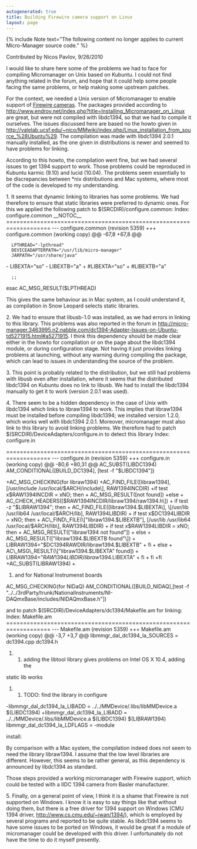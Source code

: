 ```yaml
---
autogenerated: true
title: Building Firewire camera support on Linux
layout: page
---
```


{% include Note text="The following content no longer applies to current Micro-Manager source code." %}

Contributed by Nicos Pavlov, 9/26/2010

I would like to share here some of the problems we had to face for
compiling Micromanager on Unix based on Kubuntu. I could not find
anything related in the forum, and hope that it could help some people
facing the same problems, or help making some upstream patches.

For the context, we needed a Unix version of Micromanager to enable
support of [Firewire cameras](http://www.firewirecamera.org). The
packages provided according to
<http://www.endrov.net/index.php?title=Installing_Micromanager_on_Linux>
are great, but were not compiled with libdc1394, so that we had to
compile it ourselves. The issues discussed here are based no the howto
given in
<http://valelab.ucsf.edu/~nico/MMwiki/index.php/Linux_installation_from_source_%28Ubuntu%29>.
The compilation was made with libdc1394 2.0.1 manually installed, as the
one given in distributions is newer and seemed to have problems for
linking.

According to this howto, the compilation went fine, but we had several
issues to get 1394 support to work. Those problems could be reproduced
in Kubuntu karmic (9.10) and lucid (10.04). The problems seem
essentially to be discrepancies between \*nix distributions and Mac
systems, where most of the code is developed to my understanding.

1\. It seems that dynamic linking to libraries has some problems. We had
therefore to ensure that static libraries were preferred to dynamic
ones. For this we applied the following patch to
$(SRCDIR)/configure.common: Index: configure.common \_\_NOTOC\_\_
=================================================================== ---
configure.common (revision 5359) +++ configure.common (working copy) @@
-67,8 +67,8 @@

```
  LPTHREAD="-lpthread"
  DEVICEADAPTERPATH="/usr/lib/micro-manager"
  JARPATH="/usr/share/java"
```

\- LIBEXTA="so" - LIBEXTB="a" + \#LIBEXTA="so" + \#LIBEXTB="a"

```
  ;;
```

esac AC\_MSG\_RESULT($LPTHREAD)

This gives the same behaviour as in Mac system, as I could understand
it, as compilation in Snow Leopard selects static libraries.

2\. We had to ensure that libusb-1.0 was installed, as we had errors in
linking to this library. This problems was also reported in the forum in
<http://micro-manager.3463995.n2.nabble.com/dc1394-Adapter-Issues-on-Ubuntu-td5271915.html#a5271915>.
I think this dependency should be made clear either in the howto for
compilation or on the page about the libdc1394 module, or during
configuration stage. Not having it just provides linking problems at
launching, without any warning during compiling the package, which can
lead to issues in understanding the source of the problem.

3\. This point is probably related to the distribution, but we still had
problems with libusb even after installation, where it seems that the
distributed libdc1394 on Kubuntu does no link to libusb. We had to
install the libdc1394 manually to get it to work (version 2.0.1 was
used).

4\. There seem to be a hidden dependency in the case of Unix with
libdc1394 which links to libraw1394 to work. This implies that
libraw1394 must be installed before compiling libdc1394; we installed
version 1.2.0, which works well with libdc1394 2.0.1. Moreover,
micromanager must also link to this library to avoid linking problems.
We therefore had to patch $(SRCDIR)/DeviceAdapters/configure.in to
detect this library Index: configure.in

=================================================================== ---
configure.in (revision 5359) +++ configure.in (working copy) @@ -80,6
+80,31 @@ AC\_SUBST(LIBDC1394) AM\_CONDITIONAL(\[BUILD\_DC1394\], \[test
-f "$LIBDC1394"\])

+AC\_MSG\_CHECKING(for libraw1394) +AC\_FIND\_FILE(\[libraw1394\],
\[/usr/include /usr/local/$ARCH/include\], RAW1394INCDIR) +if test
x$RAW1394INCDIR = xNO; then + AC\_MSG\_RESULT(\[not found\]) +else +
AC\_CHECK\_HEADERS(\[$RAW1394INCDIR/libraw1394/raw1394.h\]) + if test -z
"$LIBRAW1394"; then + AC\_FIND\_FILE(\[libraw1394.$LIBEXTA\], \[/usr/lib
/usr/lib64 /usr/local/$ARCH/lib\], RAW1394LIBDIR) + if test
x$DC1394LIBDIR = xNO; then + AC\_FIND\_FILE(\["libraw1394.$LIBEXTB"\],
\[/usr/lib /usr/lib64 /usr/local/$ARCH/lib\], RAW1394LIBDIR) + if test
x$RAW1394LIBDIR = xNO; then + AC\_MSG\_RESULT(\["libraw1394 not
found"\]) + else + AC\_MSG\_RESULT(\["libraw1394.$LIBEXTB found"\]) +
LIBRAW1394="$DC1394RAWDIR/libraw1394.$LIBEXTB" + fi + else +
AC\_MSG\_RESULT(\["libraw1394.$LIBEXTA" found\]) +
LIBRAW1394="$RAW1394LIBDIR/libraw1394.$LIBEXTA" + fi + fi +fi
+AC\_SUBST(LIBRAW1394) +

1.  and for National Instrumenst boards

AC\_MSG\_CHECKING(for NIDaQ) AM\_CONDITIONAL(\[BUILD\_NIDAQ\],\[test -f
"../../3rdParty/trunk/NationalInstruments/NI-DAQmxBase/includes/NIDAQmxBase.h"\])

and to patch $(SRCDIR)/DeviceAdapters/dc1394/Makefile.am for linking:
Index: Makefile.am
=================================================================== ---
Makefile.am (revision 5359) +++ Makefile.am (working copy) @@ -3,7 +3,7
@@ libmmgr\_dal\_dc1394\_la\_SOURCES = dc1394.cpp dc1394.h

1.  1.  adding the libtool library gives problems on Intel OS X 10.4,
        adding the

static lib works

1.  1.  TODO: find the library in configure

-libmmgr\_dal\_dc1394\_la\_LIBADD = ../../MMDevice/.libs/libMMDevice.a
$(LIBDC1394) +libmmgr\_dal\_dc1394\_la\_LIBADD =
../../MMDevice/.libs/libMMDevice.a $(LIBDC1394) $(LIBRAW1394)
libmmgr\_dal\_dc1394\_la\_LDFLAGS = -module

install:

By comparison with a Mac system, the compilation indeed does not seem to
need the library libraw1394. I assume that the low level libraries are
different. However, this seems to be rather general, as this dependency
is announced by libdc1394 as standard.

Those steps provided a working micromanager with Firewire support, which
could be tested with a IIDC 1394 camera from Basler manufacturer.

5\. Finally, on a general point of view, I think it is a shame that
Firewire is not supported on Windows. I know it is easy to say things
like that without doing them, but there is a free driver for 1394
support on Windows (CMU 1394 driver,
<http://www.cs.cmu.edu/~iwan/1394/>), which is employed by several
programs and reported to be quite stable. As libdc1394 seems to have
some issues to be ported on Windows, it would be great if a module of
micromanager could be developed with this driver. I unfortunately do not
have the time to do it myself presently.

